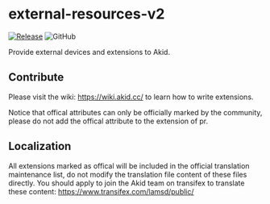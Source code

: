 # external-resources-v2

[![Release](https://github.com/lamsd/external-resources-v2/actions/workflows/release.yml/badge.svg)](https://github.com/lamsd/external-resources-v2/actions/workflows/release.yml)
![GitHub](https://img.shields.io/github/license/lamsd/external-resources-v2)

Provide external devices and extensions to Akid.

## Contribute

Please visit the wiki: https://wiki.akid.cc/ to learn how to write extensions.

Notice that offical attributes can only be officially marked by the community, please do not add the offical attribute to the extension of pr.

## Localization

All extensions marked as offical will be included in the official translation maintenance list, do not modify the translation file content of these files directly. You should apply to join the Akid team on transifex to translate these content: https://www.transifex.com/lamsd/public/